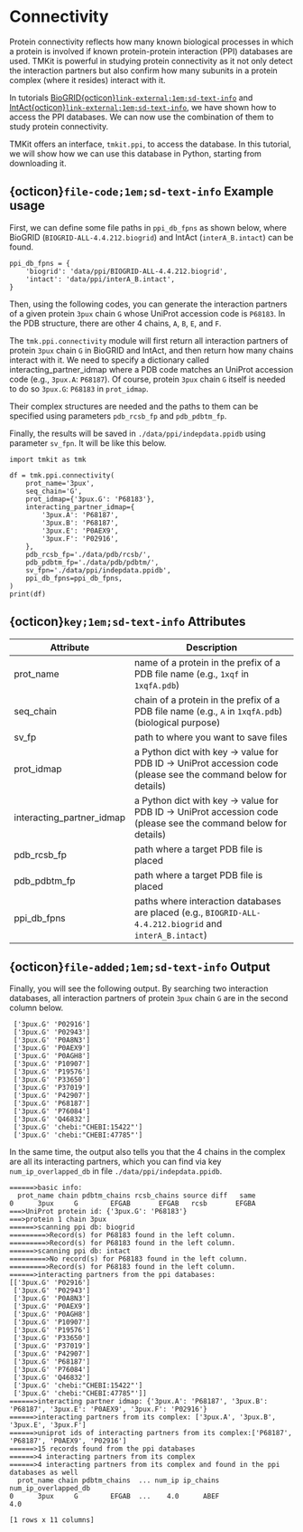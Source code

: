 # Connectivity

Protein connectivity reflects how many known biological processes in which a protein is involved if known protein-protein interaction (PPI) databases are used. TMKit is powerful in studying protein connectivity as it not only detect the interaction partners but also confirm how many subunits in a protein complex (where it resides) interact with it.

In tutorials [BioGRID{octicon}`link-external;1em;sd-text-info`](./biogrid.md) and [IntAct{octicon}`link-external;1em;sd-text-info`](./intact.md), we have shown how to access the PPI databases. We can now use the combination of them to study protein connectivity.

TMKit offers an interface, `tmkit.ppi`, to access the database. In this tutorial, we will show how we can use this database in Python, starting from downloading it.



## {octicon}`file-code;1em;sd-text-info` **Example usage**

First, we can define some file paths in `ppi_db_fpns` as shown below, where BioGRID (`BIOGRID-ALL-4.4.212.biogrid`) and IntAct (`interA_B.intact`) can be found.

```{code} python
ppi_db_fpns = {
    'biogrid': 'data/ppi/BIOGRID-ALL-4.4.212.biogrid',
    'intact': 'data/ppi/interA_B.intact',
}
```

Then, using the following codes, you can generate the interaction partners of a given protein `3pux` chain `G` whose UniProt accession code is `P68183`. In the PDB structure, there are other 4 chains, `A`, `B`, `E`, and `F`.

The `tmk.ppi.connectivity` module will first return all interaction partners of protein `3pux` chain `G` in BioGRID and IntAct, and then return how many chains interact with it. We need to specify a dictionary called interacting_partner_idmap where a PDB code matches an UniProt accession code (e.g., `3pux.A`: `P68187`). Of course, protein `3pux` chain `G` itself is needed to do so `3pux.G`: `P68183` in `prot_idmap`.

Their complex structures are needed and the paths to them can be specified using parameters `pdb_rcsb_fp` and `pdb_pdbtm_fp`.

Finally, the results will be saved in `./data/ppi/indepdata.ppidb` using parameter `sv_fpn`. It will be like this below.


```{code} python
import tmkit as tmk

df = tmk.ppi.connectivity(
    prot_name='3pux',
    seq_chain='G',
    prot_idmap={'3pux.G': 'P68183'},
    interacting_partner_idmap={
        '3pux.A': 'P68187',
        '3pux.B': 'P68187',
        '3pux.E': 'P0AEX9',
        '3pux.F': 'P02916',
    },
    pdb_rcsb_fp='./data/pdb/rcsb/',
    pdb_pdbtm_fp='./data/pdb/pdbtm/',
    sv_fpn='./data/ppi/indepdata.ppidb',
    ppi_db_fpns=ppi_db_fpns,
)
print(df)
```



## {octicon}`key;1em;sd-text-info` **Attributes**

| **Attribute**             | **Description**                                                                                                 |
|---------------------------|-----------------------------------------------------------------------------------------------------------------|
| prot_name                 | name of a protein in the prefix of a PDB file name (e.g., `1xqf` in `1xqfA.pdb`)                                |
| seq_chain                 | chain of a protein in the prefix of a PDB file name (e.g., `A` in `1xqfA.pdb`) (biological purpose)             |
| sv_fp                     | path to where you want to save files                                                                            |
| prot_idmap                | a Python dict with key -> value for PDB ID -> UniProt accession code (please see the command below for details) |
| interacting_partner_idmap | a Python dict with key -> value for PDB ID -> UniProt accession code (please see the command below for details) |
| pdb_rcsb_fp               | path where a target PDB file is placed                                                                          |
| pdb_pdbtm_fp              | path where a target PDB file is placed                                                                          |
| ppi_db_fpns               | paths where interaction databases are placed (e.g., `BIOGRID-ALL-4.4.212.biogrid` and `interA_B.intact`)        |




## {octicon}`file-added;1em;sd-text-info` **Output**

Finally, you will see the following output. By searching two interaction databases, all interaction partners of protein `3pux` chain `G` are in the second column below.

```{code} python
 ['3pux.G' 'P02916']
 ['3pux.G' 'P02943']
 ['3pux.G' 'P0A8N3']
 ['3pux.G' 'P0AEX9']
 ['3pux.G' 'P0AGH8']
 ['3pux.G' 'P10907']
 ['3pux.G' 'P19576']
 ['3pux.G' 'P33650']
 ['3pux.G' 'P37019']
 ['3pux.G' 'P42907']
 ['3pux.G' 'P68187']
 ['3pux.G' 'P76084']
 ['3pux.G' 'Q46832']
 ['3pux.G' 'chebi:"CHEBI:15422"']
 ['3pux.G' 'chebi:"CHEBI:47785"']
```

In the same time, the output also tells you that the 4 chains in the complex are all its interacting partners, which you can find via key `num_ip_overlapped_db` in file `./data/ppi/indepdata.ppidb`.


```{code} python
======>basic info:
  prot_name chain pdbtm_chains rcsb_chains source diff   same
0      3pux     G        EFGAB       EFGAB   rcsb       EFGBA
===>UniProt protein id: {'3pux.G': 'P68183'}
===>protein 1 chain 3pux
======>scanning ppi db: biogrid
=========>Record(s) for P68183 found in the left column.
=========>Record(s) for P68183 found in the left column.
======>scanning ppi db: intact
=========>No record(s) for P68183 found in the left column.
=========>Record(s) for P68183 found in the left column.
======>interacting partners from the ppi databases:
[['3pux.G' 'P02916']
 ['3pux.G' 'P02943']
 ['3pux.G' 'P0A8N3']
 ['3pux.G' 'P0AEX9']
 ['3pux.G' 'P0AGH8']
 ['3pux.G' 'P10907']
 ['3pux.G' 'P19576']
 ['3pux.G' 'P33650']
 ['3pux.G' 'P37019']
 ['3pux.G' 'P42907']
 ['3pux.G' 'P68187']
 ['3pux.G' 'P76084']
 ['3pux.G' 'Q46832']
 ['3pux.G' 'chebi:"CHEBI:15422"']
 ['3pux.G' 'chebi:"CHEBI:47785"']]
======>interacting partner idmap: {'3pux.A': 'P68187', '3pux.B': 'P68187', '3pux.E': 'P0AEX9', '3pux.F': 'P02916'}
======>interacting partners from its complex: ['3pux.A', '3pux.B', '3pux.E', '3pux.F']
======>uniprot ids of interacting partners from its complex:['P68187', 'P68187', 'P0AEX9', 'P02916']
======>15 records found from the ppi databases
======>4 interacting partners from its complex
======>4 interacting partners from its complex and found in the ppi databases as well
  prot_name chain pdbtm_chains  ... num_ip ip_chains num_ip_overlapped_db
0      3pux     G        EFGAB  ...    4.0      ABEF                  4.0

[1 rows x 11 columns]
```
